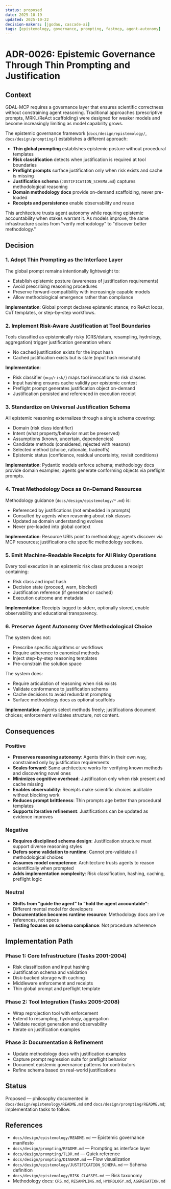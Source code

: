 ```yaml
---
status: proposed
date: 2025-10-19
updated: 2025-10-22
decision-makers: [jgodau, cascade-ai]
tags: [epistemology, governance, prompting, fastmcp, agent-autonomy]
---
```


# ADR-0026: Epistemic Governance Through Thin Prompting and Justification

## Context

GDAL-MCP requires a governance layer that ensures scientific correctness without constraining
agent reasoning. Traditional approaches (prescriptive prompts, MRKL/ReAct scaffolding) were
designed for weaker models and become increasingly limiting as model capability grows.

The epistemic governance framework (`docs/design/epistemology/`, `docs/design/prompting/`)
establishes a different approach:

- **Thin global prompting** establishes epistemic posture without procedural templates
- **Risk classification** detects when justification is required at tool boundaries
- **Preflight prompts** surface justification only when risk exists and cache is missing
- **Justification schema** (`JUSTIFICATION_SCHEMA.md`) captures methodological reasoning
- **Domain methodology docs** provide on-demand scaffolding, never pre-loaded
- **Receipts and persistence** enable observability and reuse

This architecture trusts agent autonomy while requiring epistemic accountability when stakes
warrant it. As models improve, the same infrastructure scales from "verify methodology" to
"discover better methodology."

## Decision

### 1. Adopt Thin Prompting as the Interface Layer

The global prompt remains intentionally lightweight to:
- Establish epistemic posture (awareness of justification requirements)
- Avoid prescribing reasoning procedures
- Preserve forward-compatibility with increasingly capable models
- Allow methodological emergence rather than compliance

**Implementation**: Global prompt declares epistemic stance; no ReAct loops, CoT templates,
or step-by-step workflows.

### 2. Implement Risk-Aware Justification at Tool Boundaries

Tools classified as epistemically risky (CRS/datum, resampling, hydrology, aggregation) trigger
justification generation when:
- No cached justification exists for the input hash
- Cached justification exists but is stale (input hash mismatch)

**Implementation**: 
- Risk classifier (`mcp/risk/`) maps tool invocations to risk classes
- Input hashing ensures cache validity per epistemic context
- Preflight prompt generates justification object on-demand
- Justification persisted and referenced in execution receipt

### 3. Standardize on Universal Justification Schema

All epistemic reasoning externalizes through a single schema covering:
- Domain (risk class identifier)
- Intent (what property/behavior must be preserved)
- Assumptions (known, uncertain, dependencies)
- Candidate methods (considered, rejected with reasons)
- Selected method (choice, rationale, tradeoffs)
- Epistemic status (confidence, residual uncertainty, revisit conditions)

**Implementation**: Pydantic models enforce schema; methodology docs provide domain examples;
agents generate conforming objects via preflight prompts.

### 4. Treat Methodology Docs as On-Demand Resources

Methodology guidance (`docs/design/epistemology/*.md`) is:
- Referenced by justifications (not embedded in prompts)
- Consulted by agents when reasoning about risk classes
- Updated as domain understanding evolves
- Never pre-loaded into global context

**Implementation**: Resource URIs point to methodology; agents discover via MCP resources;
justifications cite specific methodology sections.

### 5. Emit Machine-Readable Receipts for All Risky Operations

Every tool execution in an epistemic risk class produces a receipt containing:
- Risk class and input hash
- Decision state (proceed, warn, blocked)
- Justification reference (if generated or cached)
- Execution outcome and metadata

**Implementation**: Receipts logged to stderr, optionally stored, enable observability and
educational transparency.

### 6. Preserve Agent Autonomy Over Methodological Choice

The system does not:
- Prescribe specific algorithms or workflows
- Require adherence to canonical methods
- Inject step-by-step reasoning templates
- Pre-constrain the solution space

The system does:
- Require articulation of reasoning when risk exists
- Validate conformance to justification schema
- Cache decisions to avoid redundant prompting
- Surface methodology docs as optional scaffolds

**Implementation**: Agents select methods freely; justifications document choices;
enforcement validates structure, not content.

## Consequences

### Positive

- **Preserves reasoning autonomy**: Agents think in their own way, constrained only by
  justification requirements
- **Scales forward**: Same architecture works for verifying known methods and discovering
  novel ones
- **Minimizes cognitive overhead**: Justification only when risk present and cache missing
- **Enables observability**: Receipts make scientific choices auditable without blocking work
- **Reduces prompt brittleness**: Thin prompts age better than procedural templates
- **Supports iterative refinement**: Justifications can be updated as evidence improves

### Negative

- **Requires disciplined schema design**: Justification structure must support diverse
  reasoning styles
- **Defers some validation to runtime**: Cannot pre-validate all methodological choices
- **Assumes model competence**: Architecture trusts agents to reason scientifically when
  prompted
- **Adds implementation complexity**: Risk classification, hashing, caching, preflight logic

### Neutral

- **Shifts from "guide the agent" to "hold the agent accountable"**: Different mental model
  for developers
- **Documentation becomes runtime resource**: Methodology docs are live references, not specs
- **Testing focuses on schema compliance**: Not procedure adherence

## Implementation Path

### Phase 1: Core Infrastructure (Tasks 2001-2004)
- Risk classification and input hashing
- Justification schema and validation
- Disk-backed storage with caching
- Middleware enforcement and receipts
- Thin global prompt and preflight template

### Phase 2: Tool Integration (Tasks 2005-2008)
- Wrap reprojection tool with enforcement
- Extend to resampling, hydrology, aggregation
- Validate receipt generation and observability
- Iterate on justification examples

### Phase 3: Documentation & Refinement
- Update methodology docs with justification examples
- Capture prompt regression suite for preflight behavior
- Document epistemic governance patterns for contributors
- Refine schema based on real-world justifications

## Status

Proposed — philosophy documented in `docs/design/epistemology/README.md` and
`docs/design/prompting/README.md`; implementation tasks to follow.

## References

- `docs/design/epistemology/README.md` — Epistemic governance manifesto
- `docs/design/prompting/README.md` — Prompting as interface layer
- `docs/design/prompting/TLDR.md` — Quick reference
- `docs/design/prompting/DIAGRAM.md` — Flow visualization
- `docs/design/epistemology/JUSTIFICATION_SCHEMA.md` — Schema definition
- `docs/design/epistemology/RISK_CLASSES.md` — Risk taxonomy
- Methodology docs: `CRS.md`, `RESAMPLING.md`, `HYDROLOGY.md`, `AGGREGATION.md`
